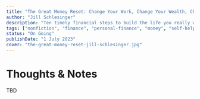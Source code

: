 ```yaml
---
title: "The Great Money Reset: Change Your Work, Change Your Wealth, Change Your Life"
author: "Jill Schlesinger"
description: "Ten timely financial steps to build the life you really want."
tags: ["nonfiction", "finance", "personal-finance", "money", "self-help"]
status: "On Going"
publishDate: "1 July 2023"
cover: "the-great-money-reset-jill-schlesinger.jpg"
---
```


# Thoughts & Notes

TBD

